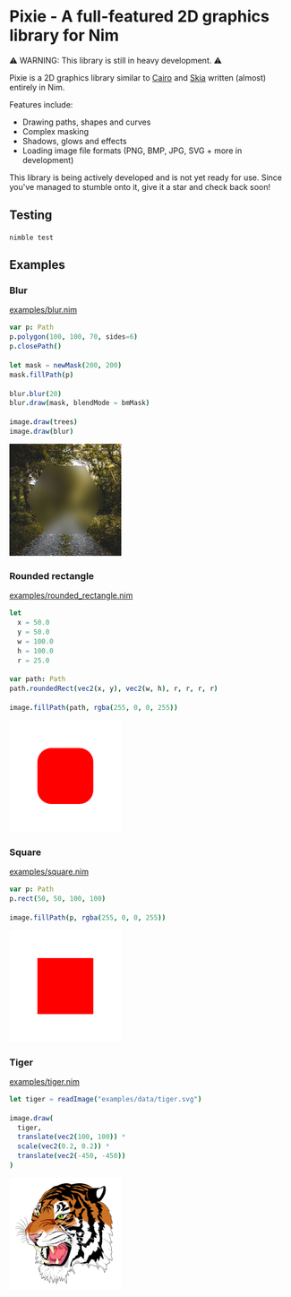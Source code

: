 # Pixie - A full-featured 2D graphics library for Nim

⚠️ WARNING: This library is still in heavy development. ⚠️

Pixie is a 2D graphics library similar to [Cairo](https://www.cairographics.org/) and [Skia](https://skia.org) written (almost) entirely in Nim.

Features include:
* Drawing paths, shapes and curves
* Complex masking
* Shadows, glows and effects
* Loading image file formats (PNG, BMP, JPG, SVG + more in development)

This library is being actively developed and is not yet ready for use. Since you've managed to stumble onto it, give it a star and check back soon!

## Testing

`nimble test`

## Examples

### Blur
[examples/blur.nim](examples/blur.nim)
```nim
var p: Path
p.polygon(100, 100, 70, sides=6)
p.closePath()

let mask = newMask(200, 200)
mask.fillPath(p)

blur.blur(20)
blur.draw(mask, blendMode = bmMask)

image.draw(trees)
image.draw(blur)
```
![example output](examples/blur.png)

### Rounded rectangle
[examples/rounded_rectangle.nim](examples/rounded_rectangle.nim)
```nim
let
  x = 50.0
  y = 50.0
  w = 100.0
  h = 100.0
  r = 25.0

var path: Path
path.roundedRect(vec2(x, y), vec2(w, h), r, r, r, r)

image.fillPath(path, rgba(255, 0, 0, 255))
```
![example output](examples/rounded_rectangle.png)

### Square
[examples/square.nim](examples/square.nim)
```nim
var p: Path
p.rect(50, 50, 100, 100)

image.fillPath(p, rgba(255, 0, 0, 255))
```
![example output](examples/square.png)

### Tiger
[examples/tiger.nim](examples/tiger.nim)
```nim
let tiger = readImage("examples/data/tiger.svg")

image.draw(
  tiger,
  translate(vec2(100, 100)) *
  scale(vec2(0.2, 0.2)) *
  translate(vec2(-450, -450))
)
```
![example output](examples/tiger.png)
